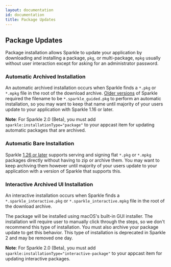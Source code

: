 ```yaml
---
layout: documentation
id: documentation
title: Package Updates
---
```

## Package Updates

Package installation allows Sparkle to update your application by downloading and installing a package, `pkg`, or multi-package, `mpkg` usually without user interaction except for asking for an administrator password.

### Automatic Archived Installation

An automatic archived installation occurs when Sparkle finds a `*.pkg` or `*.mpkg` file in the root of the download archive. [Older versions](/documentation/upgrading/) of Sparkle required the filename to be `*.sparkle_guided.pkg` to perform an automatic installation, so you may want to keep that name until majority of your users update to your application with Sparkle 1.16 or later.

**Note**: For Sparkle 2.0 (Beta), you must add `sparkle:installationType="package"` to your appcast item for updating automatic packages that are archived.

### Automatic Bare Installation

Sparkle [1.26 or later](/documentation/upgrading/) supports serving and signing flat `*.pkg` or `*.mpkg` packages directly without having to zip or archive them. You may want to keep archiving them however until majority of your users update to your application with a version of Sparkle that supports this.

### Interactive Archived UI Installation

An interactive installation occurs when Sparkle finds a `*.sparkle_interactive.pkg` or `*.sparkle_interactive.mpkg` file in the root of the download archive.

The package will be installed using macOS's built-in GUI installer. The installation will require user to manually click through the steps, so we don't recommend this type of installation. You must also archive your package update to get this behavior. This type of installation is deprecated in Sparkle 2 and may be removed one day.

**Note**: For Sparkle 2.0 (Beta), you must add `sparkle:installationType="interactive-package"` to your appcast item for updating interactive packages.

